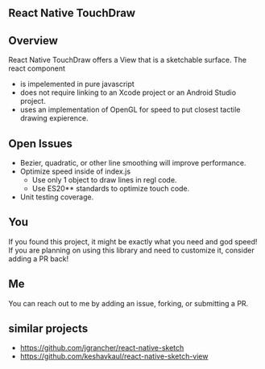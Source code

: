 
React Native TouchDraw
---

Overview
---
React Native TouchDraw offers a View that is a sketchable surface. The react component 
 * is impelemented in pure javascript
 * does not require linking to an Xcode project or an Android Studio project. 
 * uses an implementation of OpenGL for speed to put closest tactile drawing expierence.

Open Issues
---
 * Bezier, quadratic, or other line smoothing will improve performance.
 * Optimize speed inside of index.js
   * Use only 1 object to draw lines in regl code.
   * Use ES20** standards to optimize touch code.
 * Unit testing coverage.

You
---
If you found this project, it might be exactly what you need and god speed! If you are planning on using this library and need to customize it, consider adding a PR back!

Me
---
You can reach out to me by adding an issue, forking, or submitting a PR.

similar projects
---
 * https://github.com/jgrancher/react-native-sketch
 * https://github.com/keshavkaul/react-native-sketch-view